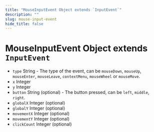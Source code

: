 ```yaml
---
title: "MouseInputEvent Object extends `InputEvent`"
description: ""
slug: mouse-input-event
hide_title: false
---
```


# MouseInputEvent Object extends `InputEvent`

* `type` String - The type of the event, can be `mouseDown`,
    `mouseUp`, `mouseEnter`, `mouseLeave`, `contextMenu`, `mouseWheel` or `mouseMove`.
* `x` Integer
* `y` Integer
* `button` String (optional) - The button pressed, can be `left`, `middle`, `right`.
* `globalX` Integer (optional)
* `globalY` Integer (optional)
* `movementX` Integer (optional)
* `movementY` Integer (optional)
* `clickCount` Integer (optional)
